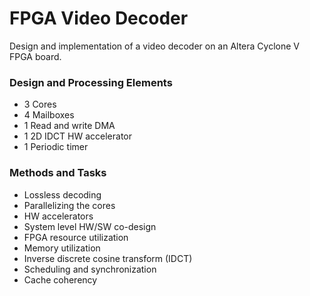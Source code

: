 # FPGA Video Decoder
Design and implementation of a video decoder on an Altera Cyclone V FPGA board. 

### Design and Processing Elements <br />
- 3 Cores<br />
- 4 Mailboxes<br />
- 1 Read and write DMA<br />
- 1 2D IDCT HW accelerator <br />
- 1 Periodic timer<br />

### Methods and Tasks
- Lossless decoding
- Parallelizing the cores
- HW accelerators
- System level HW/SW co-design
- FPGA resource utilization
- Memory utilization
- Inverse discrete cosine transform (IDCT)
- Scheduling and synchronization 
- Cache coherency 
